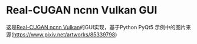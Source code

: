 # Real-CUGAN ncnn Vulkan GUI
这是[Real-CUGAN ncnn Vulkan](https://github.com/nihui/realcugan-ncnn-vulkan)的GUI实现，基于Python PyQt5
示例中的图片来源(https://www.pixiv.net/artworks/85339798)
